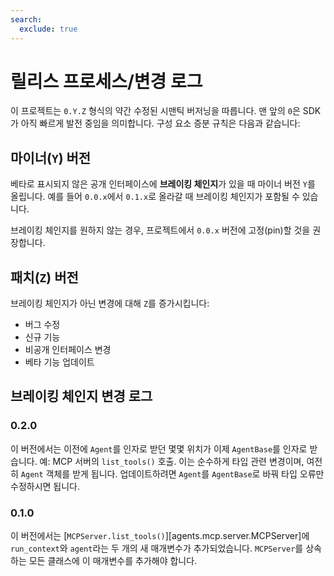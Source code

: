 ```yaml
---
search:
  exclude: true
---
```

# 릴리스 프로세스/변경 로그

이 프로젝트는 `0.Y.Z` 형식의 약간 수정된 시맨틱 버저닝을 따릅니다. 맨 앞의 `0`은 SDK가 아직 빠르게 발전 중임을 의미합니다. 구성 요소 증분 규칙은 다음과 같습니다:

## 마이너(`Y`) 버전

베타로 표시되지 않은 공개 인터페이스에 **브레이킹 체인지**가 있을 때 마이너 버전 `Y`를 올립니다. 예를 들어 `0.0.x`에서 `0.1.x`로 올라갈 때 브레이킹 체인지가 포함될 수 있습니다.

브레이킹 체인지를 원하지 않는 경우, 프로젝트에서 `0.0.x` 버전에 고정(pin)할 것을 권장합니다.

## 패치(`Z`) 버전

브레이킹 체인지가 아닌 변경에 대해 `Z`를 증가시킵니다:

- 버그 수정
- 신규 기능
- 비공개 인터페이스 변경
- 베타 기능 업데이트

## 브레이킹 체인지 변경 로그

### 0.2.0

이 버전에서는 이전에 `Agent`를 인자로 받던 몇몇 위치가 이제 `AgentBase`를 인자로 받습니다. 예: MCP 서버의 `list_tools()` 호출. 이는 순수하게 타입 관련 변경이며, 여전히 `Agent` 객체를 받게 됩니다. 업데이트하려면 `Agent`를 `AgentBase`로 바꿔 타입 오류만 수정하시면 됩니다.

### 0.1.0

이 버전에서는 [`MCPServer.list_tools()`][agents.mcp.server.MCPServer]에 `run_context`와 `agent`라는 두 개의 새 매개변수가 추가되었습니다. `MCPServer`를 상속하는 모든 클래스에 이 매개변수를 추가해야 합니다.